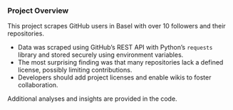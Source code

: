 ### Project Overview
This project scrapes GitHub users in Basel with over 10 followers and their repositories.

- Data was scraped using GitHub’s REST API with Python’s `requests` library and stored securely using environment variables.
- The most surprising finding was that many repositories lack a defined license, possibly limiting contributions.
- Developers should add project licenses and enable wikis to foster collaboration.

Additional analyses and insights are provided in the code.
